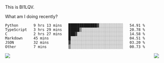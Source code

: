 This is BI1LQV.

What am I doing recently?

<!--START_SECTION:waka-->

```text
Python       9 hrs 13 mins   █████████████▓░░░░░░░░░░░   54.91 %
TypeScript   3 hrs 29 mins   █████▒░░░░░░░░░░░░░░░░░░░   20.78 %
C            2 hrs 27 mins   ███▓░░░░░░░░░░░░░░░░░░░░░   14.58 %
Markdown     45 mins         █░░░░░░░░░░░░░░░░░░░░░░░░   04.51 %
JSON         32 mins         ▓░░░░░░░░░░░░░░░░░░░░░░░░   03.20 %
Other        7 mins          ▒░░░░░░░░░░░░░░░░░░░░░░░░   00.73 %
```

<!--END_SECTION:waka-->
<img align="right" src="https://github-readme-stats.vercel.app/api?username=bi1lqv&show_icons=true&count_private=true">

<img src="https://metrics.lecoq.io/bi1lqv?template=classic&base.activity=0&base.community=0&base.repositories=0&base.metadata=0&isocalendar=1&base=header%2C%20activity%2C%20community%2C%20repositories%2C%20metadata&base.indepth=false&base.hireable=false&isocalendar=false&isocalendar.duration=full-year&config.timezone=Asia%2FShanghai">
